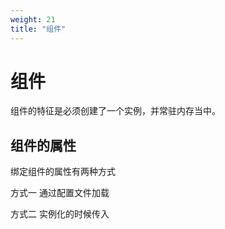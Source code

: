 ```yaml
---
weight: 21
title: "组件"
---
```

# 组件

组件的特征是必须创建了一个实例，并常驻内存当中。

## 组件的属性

绑定组件的属性有两种方式

方式一 通过配置文件加载

方式二 实例化的时候传入

